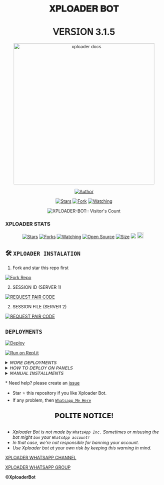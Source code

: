<h1 align="center"> 𝐗𝐏𝐋𝐎𝐀𝐃𝐄𝐑 𝐁𝐎𝐓 </h1>
<h1 align="center"> 𝖵𝖤𝖱𝖲𝖨𝖮𝖭 3.1.5 </h1>

<p align="center">
  <a href="https://github.com/Dark-Xploit/XPLOADER-BOT">
    <img alt="xploader docs" height="450" src="https://i.ibb.co/0tbxXc0/Xploader5.jpg">
  </a>
</p>
    
   
   
</a>
</p>
<p align="center">
<a href="https://github.com/Dark-Xploit"><img title="Author" src="https://img.shields.io/badge/XPLOADER-BOT-skyblue?style=for-the-badge&logo=telegram"></a>
<p/>
<p align="center">
<a href="https://github.com/Dark-Xploit/XPLOADER-BOT/stargazers/"><img title="Stars" src="https://img.shields.io/github/stars/Dark-Xploit/XPLOADER-BOT?&style=social"></a>
<a href="https://github.com/Dark-Xploit/XPLOADER-BOT/network/members"><img title="Fork" src="https://img.shields.io/github/forks/Dark-Xploit/XPLOADER-BOT?style=social"></a>
<a href="https://github.com/Dark-Xploit/XPLOADER-BOT/watchers"><img title="Watching" src="https://img.shields.io/github/watchers/Dark-Xploit/XPLOADER-BOT?label=Watching&style=social"></a>
</p>
<p align="center"><img src="https://profile-counter.glitch.me/{Dark-Xploit}/count.svg" alt="XPLOADER-BOT:: Visitor's Count" /></p>


<h3>XPLOADER STATS</h3>

<p align="center">
<a href="https://github.com/Dark-Xploit/XPLOADER-BOT/stargazers/"><img title="Stars" src="https://img.shields.io/github/stars/Dark-Xploit/XPLOADER-BOT?color=orange&style=flat-square"></a>
<a href="https://github.com/Dark-Xploit/XPLOADER-BOT/network/members"><img title="Forks" src="https://img.shields.io/github/forks/Dark-Xploit/XPLOADER-BOT?color=orange&style=flat-square"></a>
<a href="https://github.com/Dark-Xploit/XPLOADER-BOT/watchers"><img title="Watching" src="https://img.shields.io/github/watchers/Dark-Xploit/XPLOADER-BOT?label=Watchers&color=orange&style=flat-square"></a>
<a href="https://github.com/Dark-Xploit/XPLOADER-BOT"><img title="Open Source" src="https://img.shields.io/badge/Author-Tylor-orange?v=103"></a>
<a href="https://github.com/Dark-Xploit/XPLOADER-BOT/"><img title="Size" src="https://img.shields.io/github/repo-size/Dark-Xploit/XPLOADER-BOT?style=flat-square&color=orange"></a>
<a href="https://hits.seeyoufarm.com"><img src="https://hits.seeyoufarm.com/api/count/incr/badge.svg?url=https%3A%2F%2Fgithub.com%2FDark-Xploit%2FXPLOADER-BOT&count_bg=%23FFA500&title_bg=%23555555&icon=probot.svg&icon_color=%23FFA500&title=hits&edge_flat=false"/></a>
<a href="https://github.com/Dark-Xploit/XPLOADER-BOT/graphs/commit-activity"><img height="20" src="https://img.shields.io/badge/Maintained%3F-Yes-orange.svg"></a>&nbsp;&nbsp;
</p>
<p align='center'>
</p>


  
## 🛠️ `XPLOADER INSTALATION`
1. Fork and star this repo first
    <br>
    <p align="center">
<a href='https://github.com/Dark-Xploit/XPLOADER-BOT/fork' target="_blank"><img alt='Fork Repo' src='https://img.shields.io/badge/Fork Repo-100000?style=for-the-badge&logo=scan&logoColor=white&labelColor=darkblue&color=darkblue'/></a>

2. SESSION ID (SERVER 1)
    <br>
    <p align="center">
<a href='https://xploader-pair1-99a038a6e1f2.herokuapp.com' target="_blank"><img alt='REQUEST PAIR CODE' src='https://img.shields.io/badge/Pair_code-100000?style=for-the-badge&logo=scan&logoColor=white&labelColor=darkred&color=darkred'/></a>

2. SESSION FILE (SERVER 2)
    <br>
    <p align="center">
<a href='https://session.bk9.site/code2/' target="_blank"><img alt='REQUEST PAIR CODE' src='https://img.shields.io/badge/Pair_code-100000?style=for-the-badge&logo=scan&logoColor=white&labelColor=darkbrown&color=darkbrown'/></a>

## `DEPLOYMENTS`
  
[![Deploy](https://www.herokucdn.com/deploy/button.svg)](https://dashboard.heroku.com/new?template=https://github.com/Dark-Xploit/XPLOADER-BOT/)
    

[![Run on Repl.it](https://repl.it/badge/github/quiec/whatsAlfa)](https://repl.it/github/Dark-Xploit/XPLOADER-BOT)

<details>
<summary>𝘔𝘖𝘙𝘌 𝘋𝘌𝘗𝘓𝘖𝘠𝘔𝘌𝘕𝘛𝘚</summary>
 
<p align="center">
  <a href="https://dashboard.render.com/select-repo?type=web"><img src="https://img.shields.io/badge/render-333333?style=for-the-badge&logo=render&logoColor=FFFFFF"></a>
<p align="center">
  <a href="https://app.koyeb.com/auth/signup"><img src="https://img.shields.io/badge/koyeb-006400?style=for-the-badge&logo=koyeb&logoColor=FFFFFF"></a>
 <p align="center">
  <a href="https://railway.app/new"><img src="https://img.shields.io/badge/railway-4B0082?style=for-the-badge&logo=railway&logoColor=FFFFFF"></a>
  <p align="center">
  <a href="https://account.solarhosting.cc/register?ref=6JR38R0T"><img src="https://img.shields.io/badge/solar hosting-000000?style=for-the-badge&logo=solar hosting&logoColor=FFA500"></a>
 <p align="center">
  <a href="https://bot-hosting.net/?aff=1230335382248488971"><img src="https://img.shields.io/badge/bot hosting-000000?style=for-the-badge&logo=bot hosting &logoColor=FFA500"></a>
</details>


<details>
<summary>𝘏𝘖𝘞 𝘛𝘖 𝘋𝘌𝘗𝘓𝘖𝘠 𝘖𝘕 𝘗𝘈𝘕𝘌𝘓𝘚</summary>
 
1. `Fork` the Repository.
2. If already forked then `sync` fork repository.
3. Click on the green `Code` button and click `download as zip`.
4. `Upload` the script zip file to your `panel`.
5. `Unarchieve` the uploaded zip file.
6. Open the `unarchieved folder` and `move` all files to container by typing (`../`)
7. Now go to `console` and `start` bot.
8. Wait for `5-10 mins` to enter your number.
9. Enter your number when requested to get the pair code.
10. Enter pair code in link devices in whatsapp.
11. Deployment successful.
</details>
 

<details>
<summary>𝘔𝘈𝘕𝘜𝘈𝘓 𝘐𝘕𝘚𝘛𝘈𝘓𝘓𝘔𝘌𝘕𝘛𝘚</summary>
  
## `REQUIREMENTS`
* [Node.js](https://nodejs.org/en/)
* [Git](https://git-scm.com/downloads)
* [FFmpeg](https://github.com/BtbN/FFmpeg-Builds/releases/download/autobuild-2020-12-08-13-03/ffmpeg-n4.3.1-26-gca55240b8c-win64-gpl-4.3.zip)
* [Libwebp](https://developers.google.com/speed/webp/download)
* Any text editor
  
## `CLONE REPO & INSTALLATION DEPENDENCIES`
```bash
git clone https://github.com/<your gitHub Username>/XPLOADER-BOT.git
cd XPLOADER-BOT
npm start
```

## `FOR SSH/UBUNTU/LINUX`
```bash
sudo apt-get update
sudo apt-get upgrade -y
sudo apt-get install -y bash
sudo apt-get install -y libwebp
sudo apt-get install -y git
sudo apt-get install -y nodejs
sudo apt-get install -y ffmpeg
sudo apt-get install -y wget
sudo apt-get install -y imagemagick
git clone https://github.com/<your-gitHub-Username>/XPLOADER-BOT
cd XPLOADER-BOT
npm install
npm start
```

## `FOR TERMUX`
```bash
apt update -y && apt upgrade -y && pkg update -y && pkg upgrade -y && pkg install bash -y && pkg install libwebp -y && pkg install git -y && pkg install nodejs -y && pkg install ffmpeg -y && pkg install wget -y && pkg install imagemagick -y && pkg install yarn && termux-setup-storage
cd /sdcard
cd bot folder name
yarn install
npm start
```

## `FOR 24/7 ACTIVATION PM2 (TERMUX)`
```bash
npm i -g pm2 && pm2 start index.js && pm2 save && pm2 logs
```

## `FOR 24/7 ACTIVATION RE-EXECUTION PM2 (TERMUX)`
```bash
npm i -g pm2 && pm2 start index.js -f && pm2 save && pm2 logs
```
</details>


</p>
* Need help? please create an <a href="https://github.com/Dark-Xploit/XPLOADER-BOT/issues">issue</a></p>

- Star ⭐ this repository if you like Xploader Bot.
- If any problem, then [`Whatsapp Me Here`](https://wa.me/254754783972)


<h2 align="center">  𝗣𝗢𝗟𝗜𝗧𝗘 𝗡𝗢𝗧𝗜𝗖𝗘!
</h2>
   
## 
- *Xploader Bot is not made by `WhatsApp Inc.` Sometimes or misusing the bot might `ban` your `WhatsApp account!`*
- *In that case, we're not responsible for banning your account.*
- *Use Xploader bot at your own risk by keeping this warning in mind.*


 [ XPLOADER WHATSAPP CHANNEL ](https://whatsapp.com/channel/0029VaaxfYH2ER6oOMkqFS3W)
 
 
 [XPLOADER WHATSAPP GROUP ](https://chat.whatsapp.com/B6Hk3829WHYChdpqnuz7bL)

 
©𝐗𝐩𝐥𝐨𝐚𝐝𝐞𝐫𝐁𝐨𝐭
